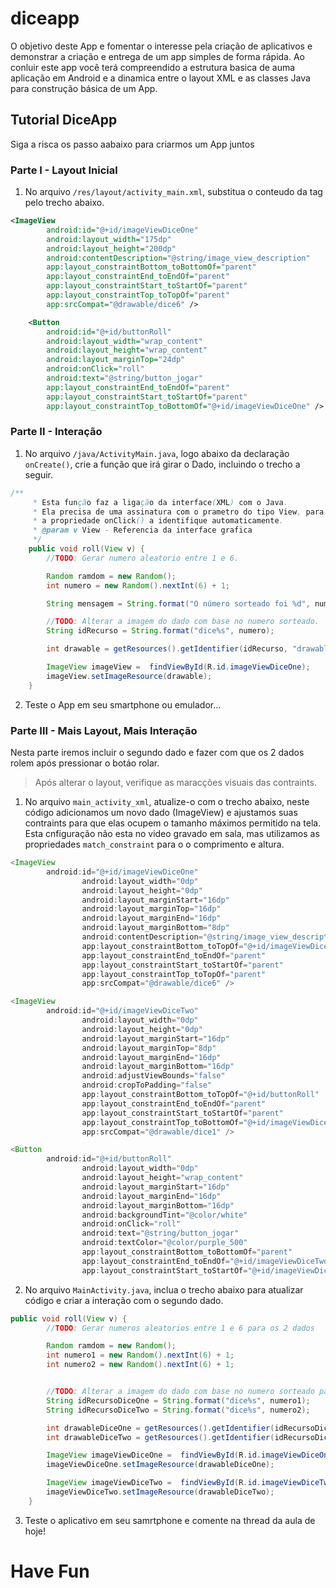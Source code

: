 # diceapp

O objetivo deste App e fomentar o interesse pela criação de aplicativos e demonstrar a criação e entrega de um app simples de forma rápida.
Ao conluir este app você terá compreendido a estrutura basica de auma aplicação em Android e a dinamica entre o layout XML e as classes Java para construção básica de um App.

## Tutorial DiceApp

Siga a risca os passo aabaixo para criarmos um App juntos

### Parte I - Layout Inicial

1. No arquivo `/res/layout/activity_main.xml`, substitua o conteudo da tag <TextView> pelo trecho abaixo.
  
```xml
<ImageView
        android:id="@+id/imageViewDiceOne"
        android:layout_width="175dp"
        android:layout_height="200dp"
        android:contentDescription="@string/image_view_description"
        app:layout_constraintBottom_toBottomOf="parent"
        app:layout_constraintEnd_toEndOf="parent"
        app:layout_constraintStart_toStartOf="parent"
        app:layout_constraintTop_toTopOf="parent"
        app:srcCompat="@drawable/dice6" />

    <Button
        android:id="@+id/buttonRoll"
        android:layout_width="wrap_content"
        android:layout_height="wrap_content"
        android:layout_marginTop="24dp"
        android:onClick="roll"
        android:text="@string/button_jogar"
        app:layout_constraintEnd_toEndOf="parent"
        app:layout_constraintStart_toStartOf="parent"
        app:layout_constraintTop_toBottomOf="@+id/imageViewDiceOne" />  
```

### Parte II - Interação
  
1. No arquivo `/java/ActivityMain.java`, logo abaixo da declaração `onCreate()`, crie a função que irá girar o Dado, incluindo o trecho a seguir.
  
```java
/**
     * Esta função faz a ligação da interface(XML) com o Java.
     * Ela precisa de uma assinatura com o prametro do tipo View, para que
     * a propriedade onClick() a identifique automaticamente.
     * @param v View - Referencia da interface grafica
     */
    public void roll(View v) {
        //TODO: Gerar numero aleatorio entre 1 e 6.

        Random ramdom = new Random();
        int numero = new Random().nextInt(6) + 1;

        String mensagem = String.format("O número sorteado foi %d", numero);

        //TODO: Alterar a imagem do dado com base no numero sorteado.
        String idRecurso = String.format("dice%s", numero);

        int drawable = getResources().getIdentifier(idRecurso, "drawable", getPackageName());

        ImageView imageView =  findViewById(R.id.imageViewDiceOne);
        imageView.setImageResource(drawable);
    }
```
  
  2. Teste o App em seu smartphone ou emulador...

### Parte III - Mais Layout, Mais Interação

Nesta parte iremos incluir o segundo dado e fazer com que os 2 dados rolem após pressionar o botáo rolar.

> Após alterar o layout, verifique as maracções visuais das contraints.

1. No arquivo `main_activity_xml`, atualize-o com o trecho abaixo, neste código adicionamos um novo dado (ImageView) e ajustamos suas contraints para que elas ocupem o tamanho máximos permitido na tela. Esta cnfiguração não esta no video gravado em sala, mas utilizamos as propriedades `match_constraint` para o o comprimento e altura.
```java
<ImageView
        android:id="@+id/imageViewDiceOne"
                android:layout_width="0dp"
                android:layout_height="0dp"
                android:layout_marginStart="16dp"
                android:layout_marginTop="16dp"
                android:layout_marginEnd="16dp"
                android:layout_marginBottom="8dp"
                android:contentDescription="@string/image_view_description"
                app:layout_constraintBottom_toTopOf="@+id/imageViewDiceTwo"
                app:layout_constraintEnd_toEndOf="parent"
                app:layout_constraintStart_toStartOf="parent"
                app:layout_constraintTop_toTopOf="parent"
                app:srcCompat="@drawable/dice6" />

<ImageView
        android:id="@+id/imageViewDiceTwo"
                android:layout_width="0dp"
                android:layout_height="0dp"
                android:layout_marginStart="16dp"
                android:layout_marginTop="8dp"
                android:layout_marginEnd="16dp"
                android:layout_marginBottom="16dp"
                android:adjustViewBounds="false"
                android:cropToPadding="false"
                app:layout_constraintBottom_toTopOf="@+id/buttonRoll"
                app:layout_constraintEnd_toEndOf="parent"
                app:layout_constraintStart_toStartOf="parent"
                app:layout_constraintTop_toBottomOf="@+id/imageViewDiceOne"
                app:srcCompat="@drawable/dice1" />

<Button
        android:id="@+id/buttonRoll"
                android:layout_width="0dp"
                android:layout_height="wrap_content"
                android:layout_marginStart="16dp"
                android:layout_marginEnd="16dp"
                android:layout_marginBottom="16dp"
                android:backgroundTint="@color/white"
                android:onClick="roll"
                android:text="@string/button_jogar"
                android:textColor="@color/purple_500"
                app:layout_constraintBottom_toBottomOf="parent"
                app:layout_constraintEnd_toEndOf="@+id/imageViewDiceTwo"
                app:layout_constraintStart_toStartOf="@+id/imageViewDiceTwo" />
```
2. No arquivo `MainActivity.java`, inclua o trecho abaixo para atualizar  código e criar a interação com o segundo dado.

```java
public void roll(View v) {
        //TODO: Gerar numeros aleatorios entre 1 e 6 para os 2 dados

        Random ramdom = new Random();
        int numero1 = new Random().nextInt(6) + 1;
        int numero2 = new Random().nextInt(6) + 1;


        //TODO: Alterar a imagem do dado com base no numero sorteado para os 2 dados
        String idRecursoDiceOne = String.format("dice%s", numero1);
        String idRecursoDiceTwo = String.format("dice%s", numero2);

        int drawableDiceOne = getResources().getIdentifier(idRecursoDiceOne, "drawable", getPackageName());
        int drawableDiceTwo = getResources().getIdentifier(idRecursoDiceTwo, "drawable", getPackageName());

        ImageView imageViewDiceOne =  findViewById(R.id.imageViewDiceOne);
        imageViewDiceOne.setImageResource(drawableDiceOne);

        ImageView imageViewDiceTwo =  findViewById(R.id.imageViewDiceTwo);
        imageViewDiceTwo.setImageResource(drawableDiceTwo);
    }
```

3. Teste o aplicativo em seu samrtphone e comente na thread da aula de hoje!

# Have Fun


